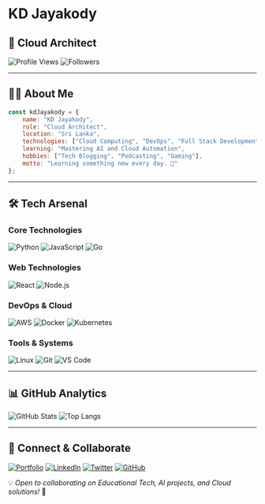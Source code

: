 # KD Jayakody

## 🚀 Cloud Architect

![Profile Views](https://komarev.com/ghpvc/?username=yourusername&label=Profile%20Views&color=blue&style=flat-square)
![Followers](https://img.shields.io/github/followers/yourusername?style=social)

---

## 👨‍💻 About Me

```javascript
const kdJayakody = {
    name: "KD Jayakody",
    role: "Cloud Architect",
    location: "Sri Lanka",
    technologies: ["Cloud Computing", "DevOps", "Full Stack Development"],
    learning: "Mastering AI and Cloud Automation",
    hobbies: ["Tech Blogging", "Podcasting", "Gaming"],
    motto: "Learning something new every day. 🚀"
};
```

---

## 🛠 Tech Arsenal

### Core Technologies
![Python](https://img.shields.io/badge/Python-3776AB?style=for-the-badge&logo=python&logoColor=white)
![JavaScript](https://img.shields.io/badge/JavaScript-F7DF1E?style=for-the-badge&logo=javascript&logoColor=black)
![Go](https://img.shields.io/badge/Go-00ADD8?style=for-the-badge&logo=go&logoColor=white)

### Web Technologies
![React](https://img.shields.io/badge/React-61DAFB?style=for-the-badge&logo=react&logoColor=black)
![Node.js](https://img.shields.io/badge/Node.js-339933?style=for-the-badge&logo=node.js&logoColor=white)

### DevOps & Cloud
![AWS](https://img.shields.io/badge/AWS-232F3E?style=for-the-badge&logo=amazon-aws&logoColor=white)
![Docker](https://img.shields.io/badge/Docker-2496ED?style=for-the-badge&logo=docker&logoColor=white)
![Kubernetes](https://img.shields.io/badge/Kubernetes-326CE5?style=for-the-badge&logo=kubernetes&logoColor=white)

### Tools & Systems
![Linux](https://img.shields.io/badge/Linux-FCC624?style=for-the-badge&logo=linux&logoColor=black)
![Git](https://img.shields.io/badge/Git-F05032?style=for-the-badge&logo=git&logoColor=white)
![VS Code](https://img.shields.io/badge/VS%20Code-007ACC?style=for-the-badge&logo=visual-studio-code&logoColor=white)

---

## 📊 GitHub Analytics

![GitHub Stats](https://github-readme-stats.vercel.app/api?username=yourusername&show_icons=true&theme=dark)
![Top Langs](https://github-readme-stats.vercel.app/api/top-langs/?username=yourusername&layout=compact&theme=dark)

---

## 🔗 Connect & Collaborate

[![Portfolio](https://img.shields.io/badge/Portfolio-%23000000.svg?&style=for-the-badge&logo=vercel&logoColor=white)](https://yourportfolio.com)
[![LinkedIn](https://img.shields.io/badge/LinkedIn-%230077B5.svg?&style=for-the-badge&logo=linkedin&logoColor=white)](https://linkedin.com/in/yourusername)
[![Twitter](https://img.shields.io/badge/Twitter-%231DA1F2.svg?&style=for-the-badge&logo=twitter&logoColor=white)](https://twitter.com/yourusername)
[![GitHub](https://img.shields.io/badge/GitHub-%2312100E.svg?&style=for-the-badge&logo=github&logoColor=white)](https://github.com/yourusername)

💡 *Open to collaborating on Educational Tech, AI projects, and Cloud solutions!* 🚀
